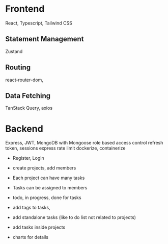 # Frontend

React, Typescript, Tailwind CSS

## Statement Management

Zustand

## Routing

react-router-dom,

## Data Fetching

TanStack Query, axios

# Backend

Express, JWT, MongoDB with Mongoose
role based access control
refresh token, sessions
express rate limit
dockerize, containerize

-   Register, Login
-   create projects, add members
-   Each project can have many tasks
-   Tasks can be assigned to members

-   todo, in progress, done for tasks
-   add tags to tasks,
-   add standalone tasks (like to do list not related to projects)
-   add tasks inside projects
-   charts for details
